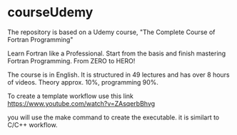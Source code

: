 # courseUdemy
The repository is based on a Udemy course, "The Complete Course of Fortran Programming"

Learn Fortran like a Professional. Start from the basis and finish mastering Fortran Programming. From ZERO to HERO!

The course is in English. It is structured in 49 lectures and has over 8 hours of videos. Theory approx. 10%, programming 90%. 

To create a template workflow use this link https://www.youtube.com/watch?v=ZAsqerbBhvg

you will use the make command to create the executable. it is similart to C/C++ workflow. 